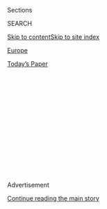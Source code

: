 <div id="app">

<div>

<div>

<div>

<div class="NYTAppHideMasthead css-1q2w90k e1suatyy0">

<div class="section css-ui9rw0 e1suatyy2">

<div class="css-eph4ug er09x8g0">

<div class="css-6n7j50">

</div>

<span class="css-1dv1kvn">Sections</span>

<div class="css-10488qs">

<span class="css-1dv1kvn">SEARCH</span>

</div>

[Skip to content](#site-content)[Skip to site
index](#site-index)

</div>

<div id="masthead-section-label" class="css-1wr3we4 eaxe0e00">

[Europe](https://www.nytimes3xbfgragh.onion/section/world/europe)

</div>

<div class="css-10698na e1huz5gh0">

</div>

</div>

<div id="masthead-bar-one" class="section hasLinks css-15hmgas e1csuq9d3">

<div class="css-uqyvli e1csuq9d0">

</div>

<div class="css-1uqjmks e1csuq9d1">

</div>

<div class="css-9e9ivx">

[](https://myaccount.nytimes3xbfgragh.onion/auth/login?response_type=cookie&client_id=vi)

</div>

<div class="css-1bvtpon e1csuq9d2">

[Today’s
Paper](https://www.nytimes3xbfgragh.onion/section/todayspaper)

</div>

</div>

</div>

</div>

<div data-aria-hidden="false">

<div id="site-content" data-role="main">

<div>

<div class="css-1aor85t" style="opacity:0.000000001;z-index:-1;visibility:hidden">

<div class="css-1hqnpie">

<div class="css-epjblv">

<span class="css-17xtcya">[Europe](/section/world/europe)</span><span class="css-x15j1o">|</span><span class="css-fwqvlz">How
an Anti-Brexit London District Could Help Boris Johnson
Triumph</span>

</div>

<div class="css-k008qs">

<div class="css-1iwv8en">

<span class="css-18z7m18"></span>

<div>

</div>

</div>

<span class="css-1n6z4y">https://nyti.ms/33AfhMT</span>

<div class="css-1705lsu">

<div class="css-4xjgmj">

<div class="css-4skfbu" data-role="toolbar" data-aria-label="Social Media Share buttons, Save button, and Comments Panel with current comment count" data-testid="share-tools">

  - 
  - 
  - 
  - 
    
    <div class="css-6n7j50">
    
    </div>

  - 

</div>

</div>

</div>

</div>

</div>

</div>

<div class="css-13pd83m">

</div>

<div id="top-wrapper" class="css-1sy8kpn">

<div id="top-slug" class="css-l9onyx">

Advertisement

</div>

[Continue reading the main
story](#after-top)

<div class="ad top-wrapper" style="text-align:center;height:100%;display:block;min-height:250px">

<div id="top" class="place-ad" data-position="top" data-size-key="top">

</div>

</div>

<div id="after-top">

</div>

</div>

<div>

<div id="sponsor-wrapper" class="css-1hyfx7x">

<div id="sponsor-slug" class="css-19vbshk">

Supported by

</div>

[Continue reading the main
story](#after-sponsor)

<div id="sponsor" class="ad sponsor-wrapper" style="text-align:center;height:100%;display:block">

</div>

<div id="after-sponsor">

</div>

</div>

<div class="css-186x18t">

</div>

<div class="css-1vkm6nb ehdk2mb0">

# How an Anti-Brexit London District Could Help Boris Johnson Triumph

</div>

With a big but divided pro-European vote, one of Labour’s most glamorous
election targets risks becoming a symbol of opposition campaign failure.

<div class="css-79elbk" data-testid="photoviewer-wrapper">

<div class="css-z3e15g" data-testid="photoviewer-wrapper-hidden">

</div>

<div class="css-1a48zt4 ehw59r15" data-testid="photoviewer-children">

![<span class="css-16f3y1r e13ogyst0" data-aria-hidden="true">Workers
exit the underground at Bank Station in the City of
London.</span><span class="css-cnj6d5 e1z0qqy90" itemprop="copyrightHolder"><span class="css-1ly73wi e1tej78p0">Credit...</span><span><span>Andrew
Testa for The New York
Times</span></span></span>](https://static01.graylady3jvrrxbe.onion/images/2019/12/01/world/01election-twocities1/merlin_160292061_22e8e685-6493-4e84-8d8e-a9e154cfd205-articleLarge.jpg?quality=75&auto=webp&disable=upscale)

</div>

</div>

<div class="css-18e8msd">

<div class="css-vp77d3 epjyd6m0">

<div class="css-hus3qt ey68jwv0" data-aria-hidden="true">

[![Benjamin
Mueller](https://static01.graylady3jvrrxbe.onion/images/2018/02/20/multimedia/author-benjamin-mueller/author-benjamin-mueller-thumbLarge.jpg
"Benjamin Mueller")](https://www.nytimes3xbfgragh.onion/by/benjamin-mueller)

</div>

<div class="css-1baulvz">

By [<span class="css-1baulvz last-byline" itemprop="name">Benjamin
Mueller</span>](https://www.nytimes3xbfgragh.onion/by/benjamin-mueller)

</div>

</div>

  - 
    
    <div class="css-ld3wwf e16638kd2">
    
    Published Nov. 30, 2019Updated Dec. 12,
    2019
    
    </div>

  - 
    
    <div class="css-4xjgmj">
    
    <div class="css-pvvomx" data-role="toolbar" data-aria-label="Social Media Share buttons, Save button, and Comments Panel with current comment count" data-testid="share-tools">
    
      - 
      - 
      - 
      - 
        
        <div class="css-6n7j50">
        
        </div>
    
      - 
    
    </div>
    
    </div>

</div>

</div>

<div class="section meteredContent css-1r7ky0e" name="articleBody" itemprop="articleBody">

<div class="css-1fanzo5 StoryBodyCompanionColumn">

<div class="css-53u6y8">

LONDON — The Labour Party canvassers gathered after dark outside a tube
station in Pimlico, a pocket of central London that, by all appearances,
should be fertile terrain. Nearly three-quarters of the surrounding
district voted to stay in the European Union, among the strongest
“Remain” votes in Britain, putting the pro-Brexit Conservatives at
risk in a seat they had held since the district lines were drawn in
1950.

But the district, the Cities of London and Westminster, with its rows of
white stucco townhouses and crowded housing projects, may now become a
parable on the left for why Prime Minister Boris Johnson holds a
commanding position less than two weeks before the election.

Brexit has sent tremors through the British political system, shaking up
the traditional left-right, class-based divisions. While the
Conservatives have capitalized on the upheaval, building a [coalition of
pro-Brexit
voters](https://www.nytimes3xbfgragh.onion/2019/11/25/world/europe/uk-election-conservatives-labour.html)
across regional and class lines, the left has so far struggled to win
converts and overcome its own divisions.

</div>

</div>

<div class="css-1fanzo5 StoryBodyCompanionColumn">

<div class="css-53u6y8">

Mr. Johnson is on course for a 68-seat majority in Parliament, a [major
new polling analysis
showed](https://www.thetimes.co.uk/article/mrp-election-poll-boris-johnson-heads-for-big-majority-qrqsq9f7r),
with Labour hemorrhaging pro-Brexit seats in working-class sections of
middle and northern England and a fractured left failing to win
significant numbers of anti-Brexit seats in the south that seemed ripe
for the taking.

</div>

</div>

<div class="css-79elbk" data-testid="photoviewer-wrapper">

<div class="css-z3e15g" data-testid="photoviewer-wrapper-hidden">

</div>

<div class="css-1a48zt4 ehw59r15" data-testid="photoviewer-children">

![<span class="css-16f3y1r e13ogyst0" data-aria-hidden="true">Prime
Minister Boris Johnson at Pimlico Primary School, in the Two Cities
district, in
July.</span><span class="css-cnj6d5 e1z0qqy90" itemprop="copyrightHolder"><span class="css-1ly73wi e1tej78p0">Credit...</span><span>Pool
photo by Toby
Melville</span></span>](https://static01.graylady3jvrrxbe.onion/images/2019/12/01/world/01election-twocities2/merlin_160548351_244fb499-e69b-4b55-b52e-8712ee687ee3-articleLarge.jpg?quality=75&auto=webp&disable=upscale)

</div>

</div>

<div class="css-1fanzo5 StoryBodyCompanionColumn">

<div class="css-53u6y8">

With Mr. Johnson still deeply unpopular, undecided voters may yet swing
Labour’s way. Recent polls suggest the Conservative lead has begun to
shrink, putting many seats with razor-thin margins potentially in play.
But Labour’s leftist leader, Jeremy Corbyn, has lately dug in against
accusations of anti-Semitism in the party and criticisms that his Brexit
policy was incoherent.

Setting off from the tube station last week, the scores of Labour
canvassers were quickly confronted with a treacherous political rip
tide: Labourites turned off by Mr. Corbyn; die-hard Remainers who, fed
up with Labour’s ever-evolving stance on Brexit, had decamped to the
staunchly anti-Brexit Liberal Democrats; and even former Remainers who
now resignedly conceded that democracy demanded Brexit be done.

“It’s desperate times — it’s very difficult to know how to vote,” Philip
Rudge, 73, who lives in the east of the district, said a few days
earlier. “I’ve been Labour all my life, but I’ve been dismayed to see
the infighting and back-stabbing and so on. Corbyn’s not a leader.
Labour will have to win an election against the leadership.”

</div>

</div>

<div>

</div>

<div class="css-1fanzo5 StoryBodyCompanionColumn">

<div class="css-53u6y8">

This London district, known informally as the Two Cities, is in many
respects a mirror image of pro-Brexit, working-class Labour strongholds
in northern England being targeted by the Conservatives. Stocked with
bankers and lawyers who once made up the Conservative base, but who want
to stay in the European Union, the Two Cities is precisely the kind of
seat that Brexit could help deliver to a left-leaning party.

But with Mr. Corbyn failing to ignite the enthusiasm he did in 2017, and
some right-wing anti-Brexit voters drifting back into the Conservative
fold, the widely prophesied new coalition of the left has not
materialized.

</div>

</div>

<div class="css-79elbk" data-testid="photoviewer-wrapper">

<div class="css-z3e15g" data-testid="photoviewer-wrapper-hidden">

</div>

<div class="css-1a48zt4 ehw59r15" data-testid="photoviewer-children">

<div class="css-1xdhyk6 erfvjey0">

<span class="css-1ly73wi e1tej78p0">Image</span>

<div class="css-zjzyr8">

<div data-testid="lazyimage-container" style="height:257.77777777777777px">

</div>

</div>

</div>

<span class="css-16f3y1r e13ogyst0" data-aria-hidden="true">The Labour
party’s leftist leader, Jeremy Corbyn, has lately dug in against
accusations of anti-Semitism in the party and criticisms that his Brexit
policy was
incoherent.</span><span class="css-cnj6d5 e1z0qqy90" itemprop="copyrightHolder"><span class="css-1ly73wi e1tej78p0">Credit...</span><span>Henry
Nicholls/Reuters</span></span>

</div>

</div>

<div class="css-1fanzo5 StoryBodyCompanionColumn">

<div class="css-53u6y8">

In the Two Cities, the left is also suffering from a second problem: the
anti-Brexit vote being split between Labour and the Liberal Democrats, a
smaller, more centrist party that has stormed back from obscurity by
arguing for lawmakers to summarily reverse Brexit.

Anti-Brexit activists are pleading with people to vote tactically —
meaning to vote for whichever Remain party stands the best chance of
winning a given seat — and polls suggest that Britons are doing so in
greater numbers than before, for good reason. While there are roughly
half a dozen parties in Britain’s Brexit-battered Parliament, only one
can win any given seat: When supporters of a given cause split their
votes between several candidates, they risk letting an opponent come
through the middle.

But disagreements on the economy and foreign policy still run deep on
the left. And with the Liberal Democrats neck-and-neck with Labour in
districts like the Two Cities, that has left even the most calculating
anti-Brexit voters confused about what to do.

“I would say I’m a tactical voter normally, but it’s not clear at this
stage what the tactic should be,” said Fern Watson, 36, who is opposed
to Brexit, bracing against the cold in the Barbican, a brutalist estate
on the eastern edge of the district. “I don’t really see either Labour
or the Lib Dems as my natural political home, and I think a lot of
people of my age and education level feel the
same.”

</div>

</div>

<div class="css-79elbk" data-testid="photoviewer-wrapper">

<div class="css-z3e15g" data-testid="photoviewer-wrapper-hidden">

</div>

<div class="css-1a48zt4 ehw59r15" data-testid="photoviewer-children">

<div class="css-1xdhyk6 erfvjey0">

<span class="css-1ly73wi e1tej78p0">Image</span>

<div class="css-zjzyr8">

<div data-testid="lazyimage-container" style="height:258.4222222222222px">

</div>

</div>

</div>

<span class="css-16f3y1r e13ogyst0" data-aria-hidden="true">A polling
station for the Brexit referendum in the Barbican in the City of London
in
2016.</span><span class="css-cnj6d5 e1z0qqy90" itemprop="copyrightHolder"><span class="css-1ly73wi e1tej78p0">Credit...</span><span>Andrew
Testa for The New York Times</span></span>

</div>

</div>

<div class="css-1fanzo5 StoryBodyCompanionColumn">

<div class="css-53u6y8">

She had visited three different websites purporting to tell people how
to vote in individual precincts to stop Brexit. One of them said Labour,
and the other two the Liberal Democrats.

Current polling suggests the Remain vote will split in the Two Cities,
allowing a weakened Conservative candidate to hold the seat. Across the
country, were only 120,000 more Remainers to vote tactically, [one
analysis
showed](https://www.bestforbritain.org/new_tactical_voting_recommendations_updated_mrp_polling),
that would be enough to defeat Mr. Johnson on Dec. 12.

But for now, in crucial London districts, the race has become a battle
of bar charts, as both Labour and the Liberal Democrats try to prove
they are best positioned to win three-way fights for seats. Labour has
printed reams of them showing how it cut into the Conservatives’ lead in
the 2017 election, capitalizing on the same shifts that have turned
American cities into progressive bulwarks.

But the Liberal Democrats, relying on more recent polling, have
distributed their own sheafs of charts with exactly the opposite
message.

Couple that with the hazy mechanics of how a left-wing coalition would
actually try to stop Brexit, and Remain voters are stuck in a confusing
predicament.

“If you are a Leave voter, the route to your destination is now really
clear and simple,” said Rob Ford, a politics professor and the editor of
“Sex, Lies and Politics: The Secret Influences That Drive our Political
Choices.” “Whereas if you’re on the Remain side, what’s the route to
your desired destination? It’s as clear as the channel on a foggy day
right now.”

</div>

</div>

<div class="css-1fanzo5 StoryBodyCompanionColumn">

<div class="css-53u6y8">

Remain voters are torn by Mr. Corbyn’s cautious, some would say muddled,
Brexit policy, in which he would negotiate a new exit deal with Brussels
and then put it beside Remain in a public vote in which he himself would
stay neutral.

One voter, Philip Jeremy, 60, asked about Labour’s Brexit policy, said
bluntly: “Corbyn doesn’t have one.” So desperate is Mr. Jeremy not to
see either major party steering the country that he said he wanted the
election to deliver no clear signals at all.

“I prefer a hung Parliament, just so none of them do anything too
drastic,” Mr. Jeremy said.

Sitting as it does at the heart of London, the Two Cities district
covers not only Buckingham Palace and Parliament but also the
well-mannered homes of many senior lawmakers, making it a trophy scalp
for the
opposition.

</div>

</div>

<div class="css-79elbk" data-testid="photoviewer-wrapper">

<div class="css-z3e15g" data-testid="photoviewer-wrapper-hidden">

</div>

<div class="css-1a48zt4 ehw59r15" data-testid="photoviewer-children">

<div class="css-1xdhyk6 erfvjey0">

<span class="css-1ly73wi e1tej78p0">Image</span>

<div class="css-zjzyr8">

<div data-testid="lazyimage-container" style="height:257.77777777777777px">

</div>

</div>

</div>

<span class="css-16f3y1r e13ogyst0" data-aria-hidden="true">The Two
Cities district includes
Parliament.</span><span class="css-cnj6d5 e1z0qqy90" itemprop="copyrightHolder"><span class="css-1ly73wi e1tej78p0">Credit...</span><span>Andrew
Testa for The New York Times</span></span>

</div>

</div>

<div class="css-1fanzo5 StoryBodyCompanionColumn">

<div class="css-53u6y8">

But it also has considerable areas of poverty, where allegiances to
Labour are strong and its message should resonate: The party has focused
heavily on health care, housing, climate change and income inequality.

Those policies have drawn some pro-Brexit voters into the fold, like
Jalil Abdul, 75, who has lived for four decades in Walden House, a
public housing block in Pimlico that had been [targeted for
redevelopment by a 28-year-old
billionaire](https://www.mirror.co.uk/news/uk-news/council-tenants-win-fight-billionaire-20064135).

“This year, I like the Labour Party,” Mr. Abdul said, “because for the
last three years the Conservative Party has failed at doing anything.”

</div>

</div>

<div class="css-1fanzo5 StoryBodyCompanionColumn">

<div class="css-53u6y8">

But polls suggest many anti-Brexit Conservatives are sticking by Mr.
Johnson, not out of love and admiration for him as much as fear and
loathing for his opponent, Mr. Corbyn.

“We have a choice of one of two prime ministers, either Boris, or Jeremy
Corbyn,” said Christopher Wyke, 64, a Conservative who lives and works
in the City of London, the financial district, and who himself supports
Brexit. “If you vote for anybody but the Conservatives, you risk getting
Corbyn, so there’s no choice. Even people who are Remainers, they still
don’t want Corbyn. He’d be infinitely more dangerous.”

And the Liberal Democrats have alienated some voters who might otherwise
be amenable to their centrist economic policies by taking a stark
position on Brexit: revoking it altogether, without a public vote.

Even anti-Brexit Labourites are no longer a shoo-in to vote against the
Conservatives.

Gordon Nardell, the Labour candidate, broke off from the party activists
outside the tube station last week to knock on some doors alone. The
first answer seemed to startle him: a middle-aged man who said he was a
longtime Labour supporter and backed Remain in 2016, but now wanted Mr.
Johnson to get Brexit done.

“The vote was to leave, so you know, recognize the vote,” the man said.
“To me, once you vote, that’s it — you either accept it, or if you
don’t accept it, democracy means nothing.”

</div>

</div>

<div>

</div>

</div>

<div>

</div>

<div>

</div>

<div>

</div>

<div>

<div id="bottom-wrapper" class="css-1ede5it">

<div id="bottom-slug" class="css-l9onyx">

Advertisement

</div>

[Continue reading the main
story](#after-bottom)

<div id="bottom" class="ad bottom-wrapper" style="text-align:center;height:100%;display:block;min-height:90px">

</div>

<div id="after-bottom">

</div>

</div>

</div>

</div>

</div>

## Site Index

<div>

</div>

## Site Information Navigation

  - [© <span>2020</span> <span>The New York Times
    Company</span>](https://help.nytimes3xbfgragh.onion/hc/en-us/articles/115014792127-Copyright-notice)

<!-- end list -->

  - [NYTCo](https://www.nytco.com/)
  - [Contact
    Us](https://help.nytimes3xbfgragh.onion/hc/en-us/articles/115015385887-Contact-Us)
  - [Work with us](https://www.nytco.com/careers/)
  - [Advertise](https://nytmediakit.com/)
  - [T Brand Studio](http://www.tbrandstudio.com/)
  - [Your Ad
    Choices](https://www.nytimes3xbfgragh.onion/privacy/cookie-policy#how-do-i-manage-trackers)
  - [Privacy](https://www.nytimes3xbfgragh.onion/privacy)
  - [Terms of
    Service](https://help.nytimes3xbfgragh.onion/hc/en-us/articles/115014893428-Terms-of-service)
  - [Terms of
    Sale](https://help.nytimes3xbfgragh.onion/hc/en-us/articles/115014893968-Terms-of-sale)
  - [Site
    Map](https://spiderbites.nytimes3xbfgragh.onion)
  - [Help](https://help.nytimes3xbfgragh.onion/hc/en-us)
  - [Subscriptions](https://www.nytimes3xbfgragh.onion/subscription?campaignId=37WXW)

</div>

</div>

</div>

</div>
